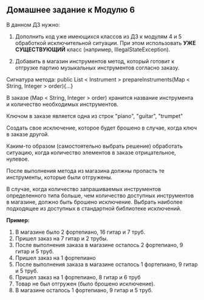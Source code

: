 Домашнее задание к Модулю 6
------------
В данном ДЗ нужно:

1. Дополнить код уже имеющихся классов из ДЗ к модулям 4 и 5 обработкой исключительной ситуации. При этом использовать
**УЖЕ СУЩЕСТВУЮЩИЙ** класс (например, IllegalStateException).

2. Добавить в магазин инструментов метод, который готовит к отгрузке партию музыкальных инструментов согласно заказу.

Сигнатура метода:
public List < Instrument > prepareInstruments(Map < String, Integer > order){...}

В заказе (Map < String, Integer > order) хранится название инструмента и количество необходимых инструментов.

Ключом в заказе является одна из строк "piano", "guitar", "trumpet"

Создать свое исключение, которое будет брошено в случае, когда ключ в заказе другой.

Каким-то образом (самостоятельно выбрать решение) обработать ситуацию, когда количество элементов в заказе
отрицательное, нулевое.

После выполнения метода из магазина должны пропасть те инструменты, которые были отгружены.

В случае, когда количество запрашиваемых инструментов определенного типа больше, чем количество доступных
инструментов в магазине, должно быть брошено исключение. Выбрать наиболее подходящее из доступных в стандартной
библиотеке исключений.

**Пример:**

 1. В магазине было 2 фортепиано, 16 гитар и 7 труб.
 2. Пришел заказ на 7 гитар и 2 трубы.
 3. После выполнения заказа в магазине осталось 2 фортепиано, 9 гитар и 5 труб.
 4. Пришел заказ на 1 фортепиано
 5. После выполнения заказа в магазине осталось 1 фортепиано, 9 гитар и 5 труб.
 6. Пришел заказ на 1 фортепиано, 8 гитар и 6 труб
 7. Товар не был отгружен (было брошено исключение).
 8. В магазине осталось 1 фортепиано, 9 гитар и 5 труб.
